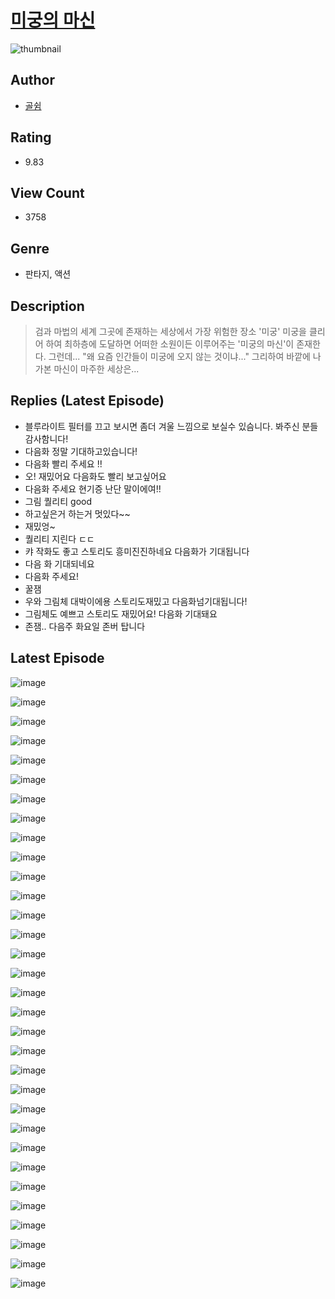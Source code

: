 # [미궁의 마신](https://comic.naver.com/bestChallenge/list?titleId=810148)
![thumbnail](https://image-comic.pstatic.net/user_contents_data/challenge_comic/2023/05/23/upload_7161624325113722934_480x623.jpeg)

## Author
- [골쉼](https://comic.naver.com/artistTitle?id=366814)

## Rating
- 9.83

## View Count
- 3758

## Genre
- 판타지, 액션

## Description
> 검과 마법의 세계 그곳에 존재하는 세상에서 가장 위험한 장소 '미궁' 미궁을 클리어 하여 최하층에 도달하면 어떠한 소원이든 이루어주는 '미궁의 마신'이 존재한다. 그런데... "왜 요즘 인간들이 미궁에 오지 않는 것이냐..." 그리하여 바깥에 나가본 마신이 마주한 세상은...

## Replies (Latest Episode)
- 블루라이트 필터를 끄고 보시면 좀더 겨울 느낌으로 보실수 있슴니다. 봐주신 분들 감사함니다!
- 다음화 정말 기대하고있습니다!
- 다음화 빨리 주세요 !!
- 오! 재밌어요 다음화도 빨리 보고싶어요
- 다음화 주세요 현기증 난단 말이에여!!
- 그림 퀄리티 good
- 하고싶은거 하는거 멋있다~~
- 재밌엉~
- 퀄리티 지린다 ㄷㄷ
- 캬 작화도 좋고 스토리도 흥미진진하네요 다음화가 기대됩니다
- 다음 화 기대되네요
- 다음화 주세요!
- 꿀잼
- 우와 그림체 대박이에용 스토리도재밌고 다음화넘기대됩니다!
- 그림체도 예쁘고 스토리도 재밌어요! 다음화 기대돼요
- 존잼.. 다음주 화요일 존버 탑니다

## Latest Episode
![image](https://image-comic.pstatic.net/user_contents_data/challenge_comic/2023/05/23/366814/upload_3906650816809022262.jpeg)

![image](https://image-comic.pstatic.net/user_contents_data/challenge_comic/2023/05/23/366814/upload_7293078439109800241.jpeg)

![image](https://image-comic.pstatic.net/user_contents_data/challenge_comic/2023/05/23/366814/upload_3689908479062194022.jpeg)

![image](https://image-comic.pstatic.net/user_contents_data/challenge_comic/2023/05/23/366814/upload_3546360644123321953.jpeg)

![image](https://image-comic.pstatic.net/user_contents_data/challenge_comic/2023/05/23/366814/upload_7090181182706836836.jpeg)

![image](https://image-comic.pstatic.net/user_contents_data/challenge_comic/2023/05/23/366814/upload_3474581221373469284.jpeg)

![image](https://image-comic.pstatic.net/user_contents_data/challenge_comic/2023/05/23/366814/upload_7220173332164064052.jpeg)

![image](https://image-comic.pstatic.net/user_contents_data/challenge_comic/2023/05/23/366814/upload_3847539947170511201.jpeg)

![image](https://image-comic.pstatic.net/user_contents_data/challenge_comic/2023/05/23/366814/upload_4050478998776001586.jpeg)

![image](https://image-comic.pstatic.net/user_contents_data/challenge_comic/2023/05/23/366814/upload_3906086754388698422.jpeg)

![image](https://image-comic.pstatic.net/user_contents_data/challenge_comic/2023/05/23/366814/upload_7378696298006853173.jpeg)

![image](https://image-comic.pstatic.net/user_contents_data/challenge_comic/2023/05/23/366814/upload_7234578042485826356.jpeg)

![image](https://image-comic.pstatic.net/user_contents_data/challenge_comic/2023/05/23/366814/upload_3990580938205704247.jpeg)

![image](https://image-comic.pstatic.net/user_contents_data/challenge_comic/2023/05/23/366814/upload_3919085180886267750.jpeg)

![image](https://image-comic.pstatic.net/user_contents_data/challenge_comic/2023/05/23/366814/upload_7293639409100219491.jpeg)

![image](https://image-comic.pstatic.net/user_contents_data/challenge_comic/2023/05/23/366814/upload_7293353308396479073.jpeg)

![image](https://image-comic.pstatic.net/user_contents_data/challenge_comic/2023/05/23/366814/upload_3760559771975038051.jpeg)

![image](https://image-comic.pstatic.net/user_contents_data/challenge_comic/2023/05/23/366814/upload_7089900982476564018.jpeg)

![image](https://image-comic.pstatic.net/user_contents_data/challenge_comic/2023/05/23/366814/upload_3474304351440547897.jpeg)

![image](https://image-comic.pstatic.net/user_contents_data/challenge_comic/2023/05/23/366814/upload_4121419519098041393.jpeg)

![image](https://image-comic.pstatic.net/user_contents_data/challenge_comic/2023/05/23/366814/upload_3834871596714387001.jpeg)

![image](https://image-comic.pstatic.net/user_contents_data/challenge_comic/2023/05/23/366814/upload_7364284114305048880.jpeg)

![image](https://image-comic.pstatic.net/user_contents_data/challenge_comic/2023/05/23/366814/upload_7076619771943674160.jpeg)

![image](https://image-comic.pstatic.net/user_contents_data/challenge_comic/2023/05/23/366814/upload_3833466201790964528.jpeg)

![image](https://image-comic.pstatic.net/user_contents_data/challenge_comic/2023/05/23/366814/upload_3990806329466107957.jpeg)

![image](https://image-comic.pstatic.net/user_contents_data/challenge_comic/2023/05/23/366814/upload_3617854376883271780.jpeg)

![image](https://image-comic.pstatic.net/user_contents_data/challenge_comic/2023/05/23/366814/upload_4051379515126015074.jpeg)

![image](https://image-comic.pstatic.net/user_contents_data/challenge_comic/2023/05/23/366814/upload_3546694877703267170.jpeg)

![image](https://image-comic.pstatic.net/user_contents_data/challenge_comic/2023/05/23/366814/upload_3487250890370527283.jpeg)

![image](https://image-comic.pstatic.net/user_contents_data/challenge_comic/2023/05/23/366814/upload_7233407054012234040.jpeg)

![image](https://image-comic.pstatic.net/user_contents_data/challenge_comic/2023/05/23/366814/upload_3775479045272515893.jpeg)

![image](https://image-comic.pstatic.net/user_contents_data/challenge_comic/2023/05/23/366814/upload_7221865270035703140.jpeg)
